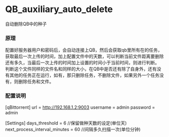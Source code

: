 # QB_auxiliary_auto_delete

自动删除QB中的种子

### 原理

配置好服务器用户和密码后，会自动连接上QB，然后会获取qb里所有在的任务，获取最后一次上传的时间，加上配置文件中的天数，可以判断当前文件距离要删除还有多久，当最后一次上传的时间加上设置的时间小于当前时间，则进行判断。
判断这个文件同样的文件名和同样的大小，在QB中是否还有除了自身外，还有没有其他的任务正在运行，如有，那只删除任务，不删除文件，如果另外一个任务没有，则删除任务和文件。
### 配置说明
[qBittorrent]
url = http://192.168.1.2:9003 
username = admin
password = admin

[Settings]
days_threshold = 6
//保留做种天数的设定(单位天)
next_process_interval_minutes = 60
//间隔多久扫描一次(单位分钟)
